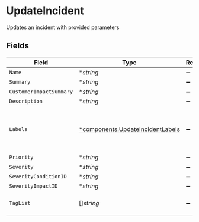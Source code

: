 # UpdateIncident

Updates an incident with provided parameters


## Fields

| Field                                                                               | Type                                                                                | Required                                                                            | Description                                                                         |
| ----------------------------------------------------------------------------------- | ----------------------------------------------------------------------------------- | ----------------------------------------------------------------------------------- | ----------------------------------------------------------------------------------- |
| `Name`                                                                              | **string*                                                                           | :heavy_minus_sign:                                                                  | N/A                                                                                 |
| `Summary`                                                                           | **string*                                                                           | :heavy_minus_sign:                                                                  | N/A                                                                                 |
| `CustomerImpactSummary`                                                             | **string*                                                                           | :heavy_minus_sign:                                                                  | N/A                                                                                 |
| `Description`                                                                       | **string*                                                                           | :heavy_minus_sign:                                                                  | N/A                                                                                 |
| `Labels`                                                                            | [*components.UpdateIncidentLabels](../../models/components/updateincidentlabels.md) | :heavy_minus_sign:                                                                  | Key:value pairs to track custom data for the incident                               |
| `Priority`                                                                          | **string*                                                                           | :heavy_minus_sign:                                                                  | N/A                                                                                 |
| `Severity`                                                                          | **string*                                                                           | :heavy_minus_sign:                                                                  | N/A                                                                                 |
| `SeverityConditionID`                                                               | **string*                                                                           | :heavy_minus_sign:                                                                  | N/A                                                                                 |
| `SeverityImpactID`                                                                  | **string*                                                                           | :heavy_minus_sign:                                                                  | N/A                                                                                 |
| `TagList`                                                                           | []*string*                                                                          | :heavy_minus_sign:                                                                  | List of tags for the incident                                                       |